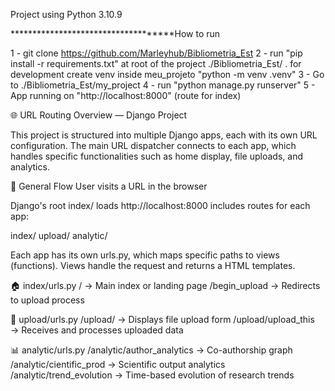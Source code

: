 
Project using Python 3.10.9

************************************How to run
                                    
1 - git clone https://github.com/Marleyhub/Bibliometria_Est
2 - run "pip install -r requirements.txt" at root of the project ./Bibliometria_Est/
    . for development create venv inside meu_projeto "python -m venv .venv"
3 - Go to ./Bibliometria_Est/my_project
4 - run "python manage.py runserver"
5 - App running on "http://localhost:8000" (route for index)

 
🌐 URL Routing Overview — Django Project

This project is structured into multiple Django apps, each with its own URL configuration. The main URL dispatcher connects to each app, which handles specific functionalities such as home display, file uploads, and analytics.

🔁 General Flow
User visits a URL in the browser

Django's root index/ loads http://localhost:8000 includes routes for each app:

index/
upload/
analytic/

Each app has its own urls.py, which maps specific paths to views (functions).
Views handle the request and returns a HTML templates.

🏠 index/urls.py
/ → Main index or landing page
/begin_upload → Redirects to upload process

📁 upload/urls.py
/upload/ → Displays file upload form
/upload/upload_this → Receives and processes uploaded data

📊 analytic/urls.py
/analytic/author_analytics → Co-authorship graph
/analytic/cientific_prod → Scientific output analytics
/analytic/trend_evolution → Time-based evolution of research trends






